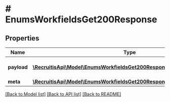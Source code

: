 # # EnumsWorkfieldsGet200Response

## Properties

Name | Type | Description | Notes
------------ | ------------- | ------------- | -------------
**payload** | [**\RecruitisApi\Model\EnumsWorkfieldsGet200ResponseOneOf1PayloadInner[]**](EnumsWorkfieldsGet200ResponseOneOf1PayloadInner.md) | Takto vypadá payload s parametrem &#x60;channel_assignation[]&#x60;. | [optional]
**meta** | [**\RecruitisApi\Model\EnumsWorkfieldsGet200ResponseOneOf1Meta**](EnumsWorkfieldsGet200ResponseOneOf1Meta.md) |  | [optional]

[[Back to Model list]](../../README.md#models) [[Back to API list]](../../README.md#endpoints) [[Back to README]](../../README.md)
